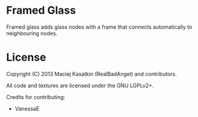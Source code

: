 Framed Glass
============

Framed glass adds glass nodes with a frame that connects automatically to neighbouring nodes.

License
=======

Copyright (C) 2013 Maciej Kasatkin (RealBadAngel) and contributors.

All code and textures are licensed under the GNU LGPLv2+.

Credits for contributing:
  * VanessaE